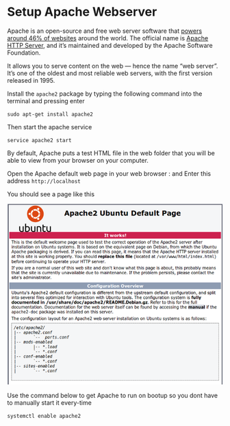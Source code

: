 # Setup Apache Webserver

Apache is an open-source and free web server software that [powers around 46% of websites](https://w3techs.com/technologies/details/ws-apache/all/all) around the world. The official name is [Apache HTTP Server](https://httpd.apache.org/), and it’s maintained and developed by the Apache Software Foundation.

It allows you to serve content on the web — hence the name “web server”. It’s one of the oldest and most reliable web servers, with the first version released in 1995.

 Install the `apache2` package by typing the following command into the terminal and pressing enter 

```text
sudo apt-get install apache2
```

Then start the apache service

```text
service apache2 start
```

By default, Apache puts a test HTML file in the web folder that you will be able to view from your browser on your computer.

Open the Apache default web page in your web browser : and Enter this address `http://localhost`

You should see a page like this 

![](.gitbook/assets/default_apache.png)

Use the command below to get Apache to run on bootup so you dont have to manually start it every-time 

```text
systemctl enable apache2
```

